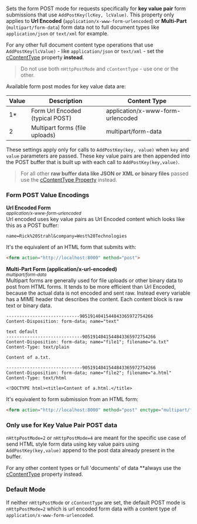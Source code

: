 ﻿Sets the form POST mode for requests specifically for **key value pair** form submissions that use `AddPostKey(lcKey, lcValue)`. This property only applies to **Url Encoded** (`application/x-www-form-urlencoded`) or **Multi-Part** (`multipart/form-data`) form data not to full document types like `application/json` or `text/xml` for example.

For any other full document content type operations that use `AddPostKey(lcValue)` - like `application/json` or `text/xml` - set the [cContentType](vfps://Topic/wwHTTP%3A%3AcContentType) property **instead**. 

> Do not use both `nHttpPostMode` and `cContentType` - use one or the other.

Available form post modes for key value data are:

| Value | Description                              | Content Type                      |
|-------|------------------------------------------|-----------------------------------|
| 1*    | Form Url Encoded (typical POST) | application/x-www-form-urlencoded |
| 2     | Multipart forms (file uploads)           | multipart/form-data               |

These settings apply only for calls to `AddPostKey(key, value)` when `key` and `value` parameters are passed. These key value pairs are then appended into the POST buffer that is built up with each call to `AddPostKey(key,value)`.

> For all other **raw buffer data like JSON or XML or binary files** passed use the [cContentType Property](vfps://Topic/wwHTTP%3A%3AcContentType) instead.

### Form POST Value Encodings

**Url Encoded Form**  
<small>*application/x-www-form-urlencoded*</small>  
Url encoded uses key value pairs as Url Encoded content which looks like this as a POST buffer:

```text
name=Rick%20Strahl&company=West%20Technologies
```

It's the equivalent of an HTML form that submits with:

```html
<form action="http://localhost:8000" method="post">
```
    
**Multi-Part Form (application/x-url-encoded)**    
<small>*multipart/form-data*</small>  
Multipart forms are generally used for file uploads or other binary data to post from HTML forms. It tends to be more efficient than Url Encoded, because the actual data is not encoded and sent raw. Instead every variable has a MIME header that describes the content. Each content block is raw text or binary data.

```text
----------------------------9051914041544843365972754266
Content-Disposition: form-data; name="text"

text default
-----------------------------9051914041544843365972754266
Content-Disposition: form-data; name="file1"; filename="a.txt"
Content-Type: text/plain

Content of a.txt.

-----------------------------9051914041544843365972754266
Content-Disposition: form-data; name="file2"; filename="a.html"
Content-Type: text/html

<!DOCTYPE html><title>Content of a.html.</title>
```

It's equivalent to form submission from an HTML form:

```html
<form action="http://localhost:8000" method="post" enctype="multipart/form-data">
```

### Only use for Key Value Pair POST data    
`nHttpPostMode=2` or `nHttpPostMode=4` are meant for the specific use case of send HTML style form data using key value pairs using `AddPostKey(key,value)` append to the post data already present in the buffer.

For any other content types or full 'documents' of data **always use the [cContentType](vfps://Topic/wwHTTP%3A%3AcContentType) property instead.
    

### Default Mode
If neither `nHttpPostMode` or `cContentType` are set, the default POST mode is `nHttpPostMode=2` which is url encoded form data with  a content type of `application/x-www-form-urlencoded`.
